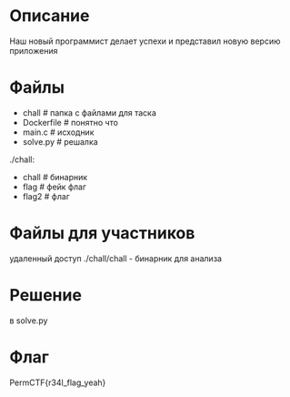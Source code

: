 # Описание
Наш новый программист делает успехи и представил новую версию приложения

# Файлы
* chall # папка с файлами для таска
* Dockerfile # понятно что
* main.c # исходник
* solve.py # решалка

./chall:
* chall # бинарник
* flag # фейк флаг
* flag2 # флаг

# Файлы для участников
удаленный доступ
./chall/chall - бинарник для анализа

# Решение
в solve.py

# Флаг
PermCTF{r34l_flag_yeah}


